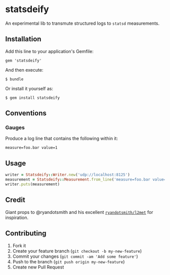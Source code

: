 # statsdeify

An experimental lib to transmute structured logs to `statsd` measurements.

## Installation

Add this line to your application's Gemfile:

    gem 'statsdeify'

And then execute:

    $ bundle

Or install it yourself as:

    $ gem install statsdeify

## Conventions

### Gauges

Produce a log line that contains the following within it:

```
measure=foo.bar value=1
```

## Usage

```ruby
writer = Statsdeify::Writer.new('udp://localhost:8125')
measurement = Statsdeify::Measurement.from_line('measure=foo.bar value=12345')
writer.puts(measurement)
```

## Credit

Giant props to @ryandotsmith and his excellent [`ryandotsmith/l2met`](https://github.com/ryandotsmith/l2met) for inspiration.

## Contributing

1. Fork it
2. Create your feature branch (`git checkout -b my-new-feature`)
3. Commit your changes (`git commit -am 'Add some feature'`)
4. Push to the branch (`git push origin my-new-feature`)
5. Create new Pull Request
